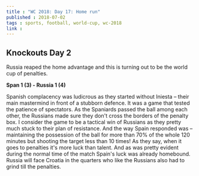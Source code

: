 ```yaml
---
title : "WC 2018: Day 17: Home run"
published : 2018-07-02
tags : sports, football, world-cup, wc-2018
link :
---
```


## Knockouts Day 2

Russia reaped the home advantage and this is turning out to be the world cup of penalties.

**Span 1 (3) - Russia 1 (4)**

Spanish complacency was ludicrous as they started without Iniesta – their main mastermind in front of a stubborn defence. It was a game that tested the patience of spectators. As the Spaniards passed the ball among each other, the Russians made sure they don't cross the borders of the penalty box. I consider the game to be a tactical win of Russians as they pretty much stuck to their plan of resistance. And the way Spain responded was – maintaining the possession of the ball for more than 70% of the whole 120 minutes but shooting the target less than 10 times! As they say, when it goes to penalties it's more luck than talent. And as was pretty evident during the normal time of the match Spain's luck was already homebound. Russia will face Croatia in the quarters who like the Russians also had to grind till the penalties.
